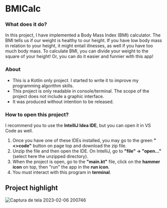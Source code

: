 # BMICalc

### What does it do?
In this project, I have implemented a Body Mass Index (BMI) calculator. The BMI tells us if our weight is healthy to our height. If you have low body mass in relation to your height, it might entail illnesses, as well if you have too much body mass.
To calculate BMI, you can divide your weight to the square of your height! Or, you can do it easier and funnier with this app!

### About
- This is a Kotlin only project. I started to write it to improve my programming algorithm skills.
- This project is only readable in console/terminal. The scope of the project does not include a graphic interface.
- It was produced without intention to be released.

### How to open this project?
I recommend you to use the <b>IntelliJ Idea IDE</b>, but you can open it in VS Code as well.
1. Once you have one of these IDEs installed, you may go to the green <b>"<>code"</b> button on page top and download the zip file.
2. Unzip the file and then open the IDE. On IntelliJ, go to <b>"file" -> "open..."</b> (select here the unzipped directory).
3. When the project is open, go to the <b>"main.kt"</b> file, click on the <b>hammer icon</b> on top, then "run" the app in the <b>run icon</b>.
4. You must interact with this program in <b>terminal</b>.

## Project highlight

![Captura de tela 2023-02-06 200746](https://user-images.githubusercontent.com/107259505/217107751-41b6a94c-4f50-4a74-bce5-999e98bfcaff.png)
